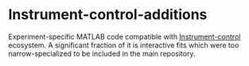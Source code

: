 # Instrument-control-additions
Experiment-specific MATLAB code compatible with [Instrument-control](https://github.com/engelsen/Instrument-control) ecosystem. A significant fraction of it is interactive fits which were too narrow-specialized to be included in the main repository.
